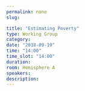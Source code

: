 ```yaml
---
permalink: none
slug:

title: "Estimating Poverty"
type: Working Group
category:
date: "2018-09-19"
time: "14:00"
time_slot: "14:00"
duration:
room: Hemisphere A
speakers:
description:
---
```

